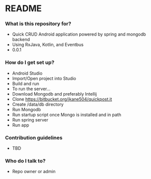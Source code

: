 # README #

### What is this repository for? ###

* Quick CRUD Android application powered by spring and mongodb backend
* Using RxJava, Kotlin, and Eventbus
* 0.0.1

### How do I get set up? ###

* Android Studio
* Import/Open project into Studio
* Build and run
* To run the server...
* Download Mongodb and preferably Intellij
* Clone https://bitbucket.org/jkane504/quickpost.it 
* Create /data/db directory
* Run Mongodb
* Run startup script once Mongo is installed and in path
* Run spring server
* Run app

### Contribution guidelines ###

* TBD

### Who do I talk to? ###

* Repo owner or admin